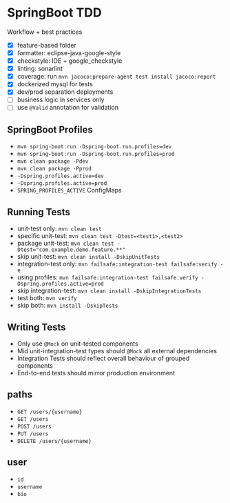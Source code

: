 # SpringBoot TDD
Workflow + best practices
- [x] feature-based folder
- [x] formatter: eclipse-java-google-style
- [x] checkstyle: IDE + google_checkstyle
- [x] linting: sonarlint
- [x] coverage: run ```mvn jacoco:prepare-agent test install jacoco:report```
- [x] dockerized mysql for tests
- [x] dev/prod separation deployments
- [ ] business logic in services only
- [ ] use ```@Valid``` annotation for validation

## SpringBoot Profiles

- ```mvn spring-boot:run -Dspring-boot.run.profiles=dev```
- ```mvn spring-boot:run -Dspring-boot.run.profiles=prod```
- ```mvn clean package -Pdev```
- ```mvn clean package -Pprod```
- ```-Dspring.profiles.active=dev```
- ```-Dspring.profiles.active=prod```
- ```SPRING_PROFILES_ACTIVE``` ConfigMaps

## Running Tests
- unit-test only: ```mvn clean test```
- specific unit-test: ```mvn clean test -Dtest=<test1>,<test2>```
- package unit-test: ```mvn clean test -Dtest="com.example.demo.feature.**"```
- skip unit-test: ```mvn clean install -DskipUnitTests```
- integration-test only: ```mvn failsafe:integration-test failsafe:verify -e```
- using profiles: ```mvn failsafe:integration-test failsafe:verify -Dspring.profiles.active=prod```
- skip integration-test: ```mvn clean install -DskipIntegrationTests```
- test both: ```mvn verify```
- skip both: ```mvn install -DskipTests```

## Writing Tests
- Only use ```@Mock``` on unit-tested components
- Mid unit-integration-test types should ```@Mock``` all external dependencies
- Integration Tests should reflect overall behaviour of grouped components
- End-to-end tests should mirror production environment 

## paths
- ```GET /users/{username}```
- ```GET /users```
- ```POST /users```
- ```PUT /users```
- ```DELETE /users/{username}```

## user
- ```id```
- ```username```
- ```bio```

